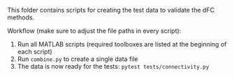 This folder contains scripts for creating the test data to validate the dFC methods.

Workflow (make sure to adjust the file paths in every script):

1. Run all MATLAB scripts (required toolboxes are listed at the beginning of each script)
2. Run `combine.py` to create a single data file
3. The data is now ready for the tests: `pytest tests/connectivity.py`
